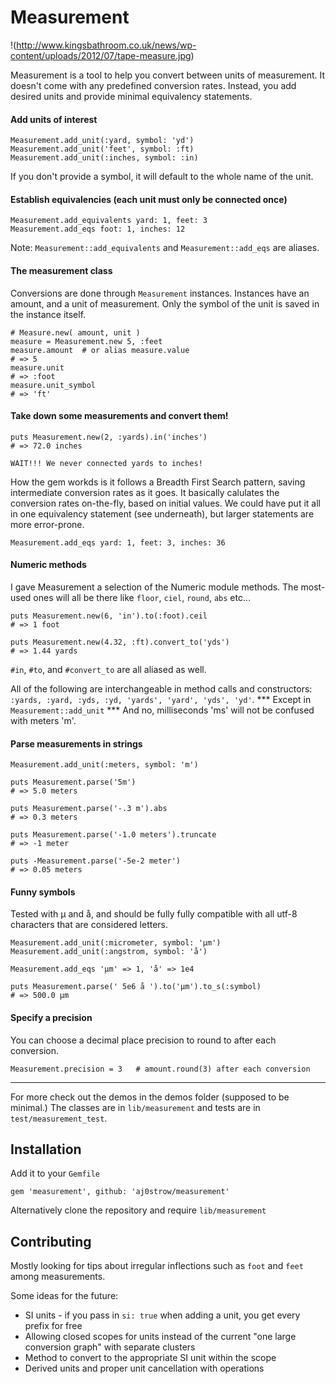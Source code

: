 # Measurement

!(http://www.kingsbathroom.co.uk/news/wp-content/uploads/2012/07/tape-measure.jpg)

Measurement is a tool to help you convert between units of measurement. It doesn't come with any predefined conversion rates. Instead, you add desired units and provide minimal equivalency statements. 

#### Add units of interest

```
Measurement.add_unit(:yard, symbol: 'yd')
Measurement.add_unit('feet', symbol: :ft)
Measurement.add_unit(:inches, symbol: :in)
```

If you don't provide a symbol, it will default to the whole name of the unit. 

#### Establish equivalencies (each unit must only be connected once)

```
Measurement.add_equivalents yard: 1, feet: 3
Measurement.add_eqs foot: 1, inches: 12
```

Note: `Measurement::add_equivalents` and `Measurement::add_eqs` are aliases. 

#### The measurement class

Conversions are done through `Measurement` instances. Instances have an amount, and a unit of measurement. Only the symbol of the unit is saved in the instance itself. 

```
# Measure.new( amount, unit )
measure = Measurement.new 5, :feet
measure.amount  # or alias measure.value
# => 5 
measure.unit   
# => :foot
measure.unit_symbol
# => 'ft'
```

#### Take down some measurements and convert them!

```
puts Measurement.new(2, :yards).in('inches')
# => 72.0 inches
```

`WAIT!!! We never connected yards to inches!` 

How the gem workds is it follows a Breadth First Search pattern, saving intermediate conversion rates as it goes. It basically calulates the conversion rates on-the-fly, based on initial values. We could have put it all in one equivalency statement (see underneath), but larger statements are more error-prone.

```
Measurement.add_eqs yard: 1, feet: 3, inches: 36
```

#### Numeric methods

I gave Measurement a selection of the Numeric module methods. The most-used ones will all be there like `floor`, `ciel`, `round`, `abs` etc...

```
puts Measurement.new(6, 'in').to(:foot).ceil
# => 1 foot
```

```
puts Measurement.new(4.32, :ft).convert_to('yds')
# => 1.44 yards
```

`#in`, `#to`, and `#convert_to` are all aliased as well. 

All of the following are interchangeable in method calls and constructors: `:yards, :yard, :yds, :yd, 'yards', 'yard', 'yds', 'yd'`. \*\*\* Except in `Measurement::add_unit` \*\*\* And no, milliseconds 'ms' will not be confused with meters 'm'. 

#### Parse measurements in strings

```
Measurement.add_unit(:meters, symbol: 'm')

puts Measurement.parse('5m')
# => 5.0 meters

puts Measurement.parse('-.3 m').abs
# => 0.3 meters

puts Measurement.parse('-1.0 meters').truncate
# => -1 meter

puts -Measurement.parse('-5e-2 meter')
# => 0.05 meters
```

#### Funny symbols

Tested with µ and å, and should be fully fully compatible with all utf-8 characters that are considered letters.

```
Measurement.add_unit(:micrometer, symbol: 'µm')
Measurement.add_unit(:angstrom, symbol: 'å')

Measurement.add_eqs 'µm' => 1, 'å' => 1e4

puts Measurement.parse(' 5e6 å ').to('µm').to_s(:symbol)
# => 500.0 µm
```

#### Specify a precision

You can choose a decimal place precision to round to after each conversion. 

```
Measurement.precision = 3   # amount.round(3) after each conversion
```

----

For more check out the demos in the demos folder (supposed to be minimal.) The classes are in `lib/measurement` and tests are in `test/measurement_test`. 

## Installation

Add it to your `Gemfile`

```
gem 'measurement', github: 'aj0strow/measurement'
```

Alternatively clone the repository and require `lib/measurement`

## Contributing

Mostly looking for tips about irregular inflections such as `foot` and `feet` among measurements. 

Some ideas for the future:

- SI units - if you pass in `si: true` when adding a unit, you get every prefix for free
- Allowing closed scopes for units instead of the current "one large conversion graph" with separate clusters 
- Method to convert to the appropriate SI unit within the scope
- Derived units and proper unit cancellation with operations
